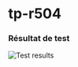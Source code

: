# tp-r504
### Résultat de test 
![Test results](https://github.com/USER/PROJET/actions/workflows/pytest.yml/badge.svg)
